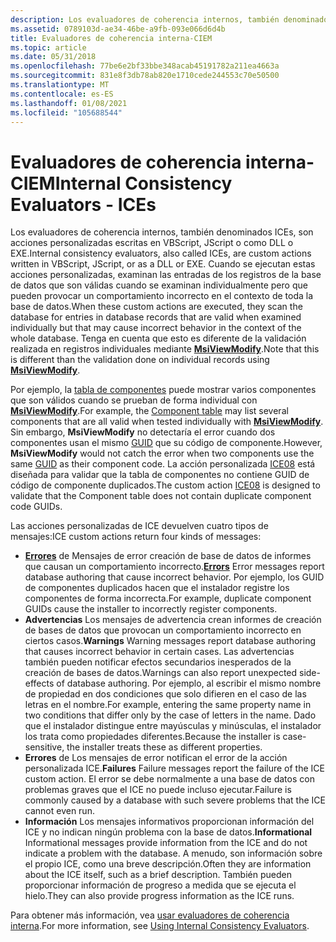```yaml
---
description: Los evaluadores de coherencia internos, también denominados ICEs, son acciones personalizadas escritas en VBScript, JScript o como DLL o EXE.
ms.assetid: 0789103d-ae34-46be-a9fb-093e066d6d4b
title: Evaluadores de coherencia interna-CIEM
ms.topic: article
ms.date: 05/31/2018
ms.openlocfilehash: 77be6e2bf33bbe348acab45191782a211ea4663a
ms.sourcegitcommit: 831e8f3db78ab820e1710cede244553c70e50500
ms.translationtype: MT
ms.contentlocale: es-ES
ms.lasthandoff: 01/08/2021
ms.locfileid: "105688544"
---
```

# <a name="internal-consistency-evaluators---ices"></a><span data-ttu-id="e6973-103">Evaluadores de coherencia interna-CIEM</span><span class="sxs-lookup"><span data-stu-id="e6973-103">Internal Consistency Evaluators - ICEs</span></span>

<span data-ttu-id="e6973-104">Los evaluadores de coherencia internos, también denominados ICEs, son acciones personalizadas escritas en VBScript, JScript o como DLL o EXE.</span><span class="sxs-lookup"><span data-stu-id="e6973-104">Internal consistency evaluators, also called ICEs, are custom actions written in VBScript, JScript, or as a DLL or EXE.</span></span> <span data-ttu-id="e6973-105">Cuando se ejecutan estas acciones personalizadas, examinan las entradas de los registros de la base de datos que son válidas cuando se examinan individualmente pero que pueden provocar un comportamiento incorrecto en el contexto de toda la base de datos.</span><span class="sxs-lookup"><span data-stu-id="e6973-105">When these custom actions are executed, they scan the database for entries in database records that are valid when examined individually but that may cause incorrect behavior in the context of the whole database.</span></span> <span data-ttu-id="e6973-106">Tenga en cuenta que esto es diferente de la validación realizada en registros individuales mediante [**MsiViewModify**](/windows/desktop/api/Msiquery/nf-msiquery-msiviewmodify).</span><span class="sxs-lookup"><span data-stu-id="e6973-106">Note that this is different than the validation done on individual records using [**MsiViewModify**](/windows/desktop/api/Msiquery/nf-msiquery-msiviewmodify).</span></span>

<span data-ttu-id="e6973-107">Por ejemplo, la [tabla de componentes](component-table.md) puede mostrar varios componentes que son válidos cuando se prueban de forma individual con [**MsiViewModify**](/windows/desktop/api/Msiquery/nf-msiquery-msiviewmodify).</span><span class="sxs-lookup"><span data-stu-id="e6973-107">For example, the [Component table](component-table.md) may list several components that are all valid when tested individually with [**MsiViewModify**](/windows/desktop/api/Msiquery/nf-msiquery-msiviewmodify).</span></span> <span data-ttu-id="e6973-108">Sin embargo, **MsiViewModify** no detectaría el error cuando dos componentes usan el mismo [GUID](guid.md) que su código de componente.</span><span class="sxs-lookup"><span data-stu-id="e6973-108">However, **MsiViewModify** would not catch the error when two components use the same [GUID](guid.md) as their component code.</span></span> <span data-ttu-id="e6973-109">La acción personalizada [ICE08](ice08.md) está diseñada para validar que la tabla de componentes no contiene GUID de código de componente duplicados.</span><span class="sxs-lookup"><span data-stu-id="e6973-109">The custom action [ICE08](ice08.md) is designed to validate that the Component table does not contain duplicate component code GUIDs.</span></span>

<span data-ttu-id="e6973-110">Las acciones personalizadas de ICE devuelven cuatro tipos de mensajes:</span><span class="sxs-lookup"><span data-stu-id="e6973-110">ICE custom actions return four kinds of messages:</span></span>

-   <span data-ttu-id="e6973-111">[**Errores**](merge-errors.md) de Mensajes de error creación de base de datos de informes que causan un comportamiento incorrecto.</span><span class="sxs-lookup"><span data-stu-id="e6973-111">[**Errors**](merge-errors.md) Error messages report database authoring that cause incorrect behavior.</span></span> <span data-ttu-id="e6973-112">Por ejemplo, los GUID de componentes duplicados hacen que el instalador registre los componentes de forma incorrecta.</span><span class="sxs-lookup"><span data-stu-id="e6973-112">For example, duplicate component GUIDs cause the installer to incorrectly register components.</span></span>
-   <span data-ttu-id="e6973-113">**Advertencias** Los mensajes de advertencia crean informes de creación de bases de datos que provocan un comportamiento incorrecto en ciertos casos.</span><span class="sxs-lookup"><span data-stu-id="e6973-113">**Warnings** Warning messages report database authoring that causes incorrect behavior in certain cases.</span></span> <span data-ttu-id="e6973-114">Las advertencias también pueden notificar efectos secundarios inesperados de la creación de bases de datos.</span><span class="sxs-lookup"><span data-stu-id="e6973-114">Warnings can also report unexpected side-effects of database authoring.</span></span> <span data-ttu-id="e6973-115">Por ejemplo, al escribir el mismo nombre de propiedad en dos condiciones que solo difieren en el caso de las letras en el nombre.</span><span class="sxs-lookup"><span data-stu-id="e6973-115">For example, entering the same property name in two conditions that differ only by the case of letters in the name.</span></span> <span data-ttu-id="e6973-116">Dado que el instalador distingue entre mayúsculas y minúsculas, el instalador los trata como propiedades diferentes.</span><span class="sxs-lookup"><span data-stu-id="e6973-116">Because the installer is case-sensitive, the installer treats these as different properties.</span></span>
-   <span data-ttu-id="e6973-117">**Errores** de Los mensajes de error notifican el error de la acción personalizada ICE.</span><span class="sxs-lookup"><span data-stu-id="e6973-117">**Failures** Failure messages report the failure of the ICE custom action.</span></span> <span data-ttu-id="e6973-118">El error se debe normalmente a una base de datos con problemas graves que el ICE no puede incluso ejecutar.</span><span class="sxs-lookup"><span data-stu-id="e6973-118">Failure is commonly caused by a database with such severe problems that the ICE cannot even run.</span></span>
-   <span data-ttu-id="e6973-119">**Información** Los mensajes informativos proporcionan información del ICE y no indican ningún problema con la base de datos.</span><span class="sxs-lookup"><span data-stu-id="e6973-119">**Informational** Informational messages provide information from the ICE and do not indicate a problem with the database.</span></span> <span data-ttu-id="e6973-120">A menudo, son información sobre el propio ICE, como una breve descripción.</span><span class="sxs-lookup"><span data-stu-id="e6973-120">Often they are information about the ICE itself, such as a brief description.</span></span> <span data-ttu-id="e6973-121">También pueden proporcionar información de progreso a medida que se ejecuta el hielo.</span><span class="sxs-lookup"><span data-stu-id="e6973-121">They can also provide progress information as the ICE runs.</span></span>

<span data-ttu-id="e6973-122">Para obtener más información, vea [usar evaluadores de coherencia interna](using-internal-consistency-evaluators.md).</span><span class="sxs-lookup"><span data-stu-id="e6973-122">For more information, see [Using Internal Consistency Evaluators](using-internal-consistency-evaluators.md).</span></span>

 

 



